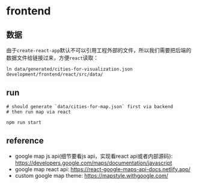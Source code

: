 # frontend

## 数据

由于`create-react-app`默认不可以引用工程外部的文件，所以我们需要把后端的数据文件给链接过来，方便`react`读取：

```shell
ln data/generated/cities-for-visualization.json development/frontend/react/src/data/
```

## run

```shell
# should generate `data/cities-for-map.json` first via backend
# then run map via react

npm run start
```

## reference

- google map js api(细节要看js api，实现看react api或者内部源码): https://developers.google.com/maps/documentation/javascript
- google map react api: https://react-google-maps-api-docs.netlify.app/
- custom google map theme: https://mapstyle.withgoogle.com/

